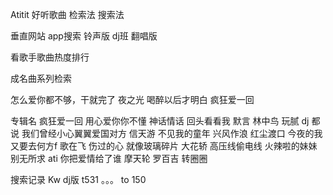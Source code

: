 Atitit 好听歌曲 检索法 搜索法

垂直网站 app搜索
铃声版  dj班 翻唱版

看歌手歌曲热度排行


成名曲系列检索

怎么爱你都不够，干就完了
夜之光  喝醉以后才明白  疯狂爱一回


专辑名
疯狂爱一回
用心爱你你不懂   神话情话
回头看看我 默言
林中鸟
玩腻 dj
都说 我们曾经小心翼翼爱国对方
信天游  不见我的童年
兴风作浪
红尘渡口
今夜的我又要去何方f
歌在飞
伤过的心     就像玻璃碎片
大花轿   高压线偷电线
火辣啦的妹妹
别无所求  ati
你把爱情给了谁
摩天轮 罗百吉
转圈圈


搜索记录
Kw   dj版  t531 。。。 to 150 

